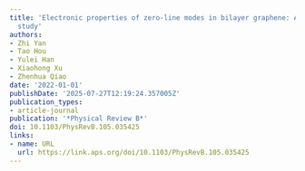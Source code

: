 ```yaml
---
title: 'Electronic properties of zero-line modes in bilayer graphene: An ab initio
  study'
authors:
- Zhi Yan
- Tao Hou
- Yulei Han
- Xiaohong Xu
- Zhenhua Qiao
date: '2022-01-01'
publishDate: '2025-07-27T12:19:24.357005Z'
publication_types:
- article-journal
publication: '*Physical Review B*'
doi: 10.1103/PhysRevB.105.035425
links:
- name: URL
  url: https://link.aps.org/doi/10.1103/PhysRevB.105.035425
---
```

